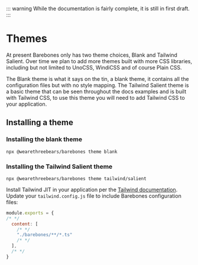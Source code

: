 ::: warning
While the documentation is fairly complete, it is still in first draft.
:::

# Themes

At present Barebones only has two theme choices, Blank and Tailwind Salient. Over time we plan to add more themes built with more CSS libraries, including but not limited to UnoCSS, WindiCSS and of course Plain CSS.

The Blank theme is what it says on the tin, a blank theme, it contains all the configuration files but with no style mapping. The Tailwind Salient theme is a basic theme that can be seen throughout the docs examples and is built with Tailwind CSS, to use this theme you will need to add Tailwind CSS to your application.

## Installing a theme

### Installing the blank theme

```
npx @wearethreebears/barebones theme blank
```

### Installing the Tailwind Salient theme

```
npx @wearethreebears/barebones theme tailwind/salient
```

Install Tailwind JIT in your application per the [Tailwind documentation](https://tailwindcss.com/).
Update your `tailwind.config.js` file to include Barebones configuration files:
```js
module.exports = {
/* */
  content: [
    /* */
    "./barebones/**/*.ts"
    /* */
  ],
  /* */
}
```